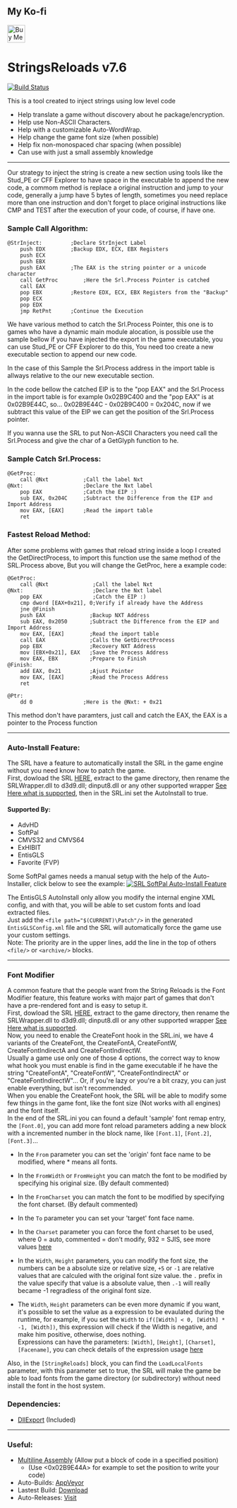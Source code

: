 ## My Ko-fi
<a href='https://ko-fi.com/Z8Z231I4Z' target='_blank'><img height='40' style='border:0px;height:40px;' src='https://cdn.ko-fi.com/cdn/kofi1.png?v=2' border='0' alt='Buy Me a Coffee at ko-fi.com' /></a>

# StringsReloads v7.6
[![Build Status](https://ci.appveyor.com/api/projects/status/github/marcussacana/StringReloads?branch=master&retina=true)](https://ci.appveyor.com/project/marcussacana/StringReloads)


This is a tool created to inject strings using low level code

* Help translate a game without discovery about he package/encryption.
* Help use Non-ASCII Characters.
* Help with a customizable Auto-WordWrap.
* Help change the game font size (when possible)
* Help fix non-monospaced char spacing (when possible)
* Can use with just a small assembly knowledge


---
Our strategy to inject the string is create a new section using tools like the Stud_PE or CFF Explorer to have space in the executable to append the new code, a commom method is replace a original instruction and jump to your code, generally a jump have 5 bytes of length, sometimes you need replace more than one instruction and don't forget to place original instructions like CMP and TEST after the execution of your code, of course, if have one.

### Sample Call Algorithm:
```Assembly
@StrInject:			;Declare StrInject Label
	push EDX		;Backup EDX, ECX, EBX Registers
	push ECX
	push EBX
	push EAX		;The EAX is the string pointer or a unicode character
	call GetProc		;Here the Srl.Process Pointer is catched
	call EAX
	pop EBX			;Restore EDX, ECX, EBX Registers from the "Backup"
	pop ECX
	pop EDX
	jmp RetPnt		;Continue the Execution
```

We have various method to catch the Srl.Process Pointer, this one is to games who have a dynamic main module alocation, is possible use the sample bellow if you have injected the export in the game executable, you can use Stud_PE or CFF Explorer to do this, You need too create a new executable section to append our new code. 

In the case of this Sample the Srl.Process address in the import table is allways relative to the our new executable section.

In the code bellow the catched EIP is to the "pop EAX" and the Srl.Process in the import table is for example 0x02B9C400 and the "pop EAX" is at 0x02B9E44C, so...
0x02B9E44C - 0x02B9C400 = 0x204C, now if we subtract this value of the EIP we can get the position of the Srl.Process pointer.

If you wanna use the SRL to put Non-ASCII Characters you need call the Srl.Process and give the char of a GetGlyph function to he.

### Sample Catch Srl.Process:
```Assembly
@GetProc:
	call @Nxt	    	;Call the label Nxt
@Nxt:				    ;Declare the Nxt label
	pop EAX 		    ;Catch the EIP :)
	sub EAX, 0x204C		;Subtract the Difference from the EIP and Import Address
	mov EAX, [EAX]		;Read the import table
	ret
```
### Fastest Reload Method:
After some problems with games that reload string inside a loop I created the GetDirectProcess, to import this function use the same method of the SRL.Process above, But you will change the GetProc, here a example code:

```Assembly
@GetProc:
	call @Nxt	    	   ;Call the label Nxt
@Nxt:			    	   ;Declare the Nxt label
	pop EAX 		       ;Catch the EIP :)
	cmp dword [EAX+0x21], 0;Verify if already have the Address
	jne @Finish
	push EAX              ;Backup NXT Address
	sub EAX, 0x2050		  ;Subtract the Difference from the EIP and Import Address
	mov EAX, [EAX]		  ;Read the import table
	call EAX              ;Calls the GetDirectProcess
	pop EBX               ;Recovery NXT Address
	mov [EBX+0x21], EAX   ;Save the Process Address
	mov EAX, EBX          ;Prepare to Finish
@Finish:
	add EAX, 0x21         ;Ajust Pointer
	mov EAX, [EAX]		  ;Read the Process Address
	ret

@Ptr:
	dd 0                ;Here is the @Nxt: + 0x21

```
This method don't have paramters, just call and catch the EAX, the EAX is a pointer to the Process function

---

### Auto-Install Feature:
The SRL have a feature to automatically install the SRL in the game engine without you need know how to patch the game.  
First, dowload the SRL [HERE](https://github.com/marcussacana/StringReloads/releases/latest), extract to the game directory, then rename the SRLWrapper.dll to d3d9.dll; dinput8.dll or any other supported wrapper [See Here what is supported](https://github.com/marcussacana/StringReloads/tree/master/SRLWrapper/Wrapper), then in the SRL.ini set the AutoInstall to true.    

#### Supported By:
- AdvHD
- SoftPal
- CMVS32 and CMVS64
- ExHIBIT
- EntisGLS
- Favorite (FVP)

Some SoftPal games needs a manual setup with the help of the Auto-Installer, click below to see the example:
[![SRL SoftPal Auto-Install Feature](http://img.youtube.com/vi/RAgZQBWqiJQ/0.jpg)](http://www.youtube.com/watch?v=RAgZQBWqiJQ "SRL SoftPal Auto-Install Feature")  

The EntisGLS AutoInstall only allow you modify the internal engine XML config, and with that, you will be able to set custom fonts and load extracted files.  
Just add the `<file path="$(CURRENT)\Patch"/>` in the generated `EntisGLSConfig.xml` file and the SRL will automatically force the game use your custom settings.  
Note: The priority are in the upper lines, add the line in the top of others `<file/>` or `<archive/>` blocks.

---

### Font Modifier
A common feature that the people want from the String Reloads is the Font Modifier feature, this feature works with major part of games that don't have a pre-rendered font and is easy to setup it.  
First, dowload the SRL [HERE](https://github.com/marcussacana/StringReloads/releases/latest), extract to the game directory, then rename the SRLWrapper.dll to d3d9.dll; dinput8.dll or any other supported wrapper [See Here what is supported](https://github.com/marcussacana/StringReloads/tree/master/SRLWrapper/Wrapper).  
Now, you need to enable the CreateFont hook in the SRL.ini, we have 4 variants of the CreateFont, the CreateFontA, CreateFontW, CreateFontIndirectA and CreateFontIndirectW.  
Usually a game use only one of those 4 options, the correct way to know what hook you must enable is find in the game executable if he have the string "CreateFontA", "CreateFontW", "CreateFontIndirectA" or "CreateFontIndirectW"... Or, if you're lazy or you're a bit crazy, you can just enable everything, but isn't recommended.  
When you enable the CreateFont hook, the SRL will be able to modify some few things in the game font, like the font size (Not works with all engines) and the font itself.  
In the end of the SRL.ini you can found a default 'sample' font remap entry, the `[Font.0]`, you can add more font reload parameters adding a new block with a incremented number in the block name, like `[Font.1]`, `[Font.2]`, `[Font.3]`...  
- In the `From` parameter you can set the 'origin' font face name to be modified, where * means all fonts.
- In the `FromWidth` or `FromHeight` you can match the font to be modified by specifying his original size. (By default commented)
- In the `FromCharset` you can match the font to be modified by specifying the font charset. (By default commented)
- In the `To` parameter you can set your 'target' font face name.
- In the `Charset` parameter you can force the font charset to be used, where 0 = auto, commented = don't modify, 932 = SJIS, see more values [here](https://docs.microsoft.com/en-us/windows/win32/intl/code-page-identifiers)
- In the `Width`, `Height` parameters, you can modify the font size, the numbers can be a absolute size or relative size, `+5` or `-1` are relative values that are calculed with  the original font size value. the `.` prefix in the value specify that value is a absolute value, then `.-1` will really became -1 regradless of the original font size.  

- The `Width`, `Height` parameters can be even more dynamic if you want, it's possible to set the value as a expression to be evaulated during the runtime, for example, if you set the `Width` to `if([Width] < 0, [Width] * -1, [Width])`, this expression will check if the Width is negative, and make him positive, otherwise, does nothing.  
Expressions can have the parameters: `[Width]`, `[Height]`, `[Charset]`, `[Facename]`, you can check details of the expression usage [here](https://github.com/ncalc/ncalc/wiki)

Also, in the `[StringReloads]` block, you can find the `LoadLocalFonts` parameter, with this parameter set to true, the SRL will make the game be able to load fonts from the game directory (or subdirectory) without need install the font in the host system.

### Dependencies:
*	[DllExport](https://github.com/3F/DllExport) (Included)
---
### Useful:
* [Multiline Assembly](http://rammichael.com/multimate-assembler) (Allow put a block of code in a specified position)
	*  (Use <0x02B9E44A> for example to set the position to write your code)
* Auto-Builds: [AppVeyor](https://ci.appveyor.com/project/marcussacana/StringReloads/build/artifacts)
* Lastest Build: [Download](https://ci.appveyor.com/api/projects/marcussacana/StringReloads/artifacts/SRL/bin/SRLEngine.zip)
* Auto-Releases: [Visit](https://github.com/marcussacana/StringReloads/releases/latest)
